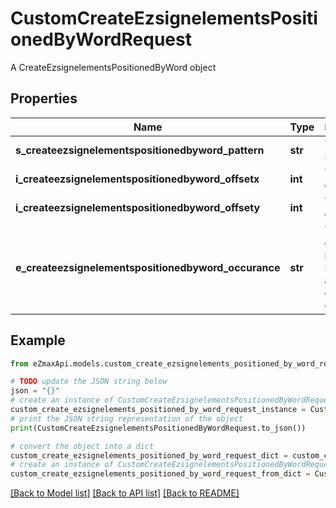 # CustomCreateEzsignelementsPositionedByWordRequest

A CreateEzsignelementsPositionedByWord object

## Properties

Name | Type | Description | Notes
------------ | ------------- | ------------- | -------------
**s_createezsignelementspositionedbyword_pattern** | **str** | The word to search | 
**i_createezsignelementspositionedbyword_offsetx** | **int** | The X offset | 
**i_createezsignelementspositionedbyword_offsety** | **int** | The Y offset | 
**e_createezsignelementspositionedbyword_occurance** | **str** | The occurance in the search to add the ezsign element | 

## Example

```python
from eZmaxApi.models.custom_create_ezsignelements_positioned_by_word_request import CustomCreateEzsignelementsPositionedByWordRequest

# TODO update the JSON string below
json = "{}"
# create an instance of CustomCreateEzsignelementsPositionedByWordRequest from a JSON string
custom_create_ezsignelements_positioned_by_word_request_instance = CustomCreateEzsignelementsPositionedByWordRequest.from_json(json)
# print the JSON string representation of the object
print(CustomCreateEzsignelementsPositionedByWordRequest.to_json())

# convert the object into a dict
custom_create_ezsignelements_positioned_by_word_request_dict = custom_create_ezsignelements_positioned_by_word_request_instance.to_dict()
# create an instance of CustomCreateEzsignelementsPositionedByWordRequest from a dict
custom_create_ezsignelements_positioned_by_word_request_from_dict = CustomCreateEzsignelementsPositionedByWordRequest.from_dict(custom_create_ezsignelements_positioned_by_word_request_dict)
```
[[Back to Model list]](../README.md#documentation-for-models) [[Back to API list]](../README.md#documentation-for-api-endpoints) [[Back to README]](../README.md)


